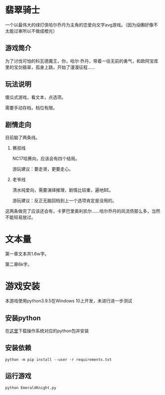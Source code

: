 # 翡翠骑士

一个以最伟大的绿灯侠哈尔乔丹为主角的恋爱向文字avg游戏。（因为~~没图~~好像不太能过审所以不做成橙光）

## 游戏简介

为了讨伐可怕的科瓦德魔王，你，哈尔·乔丹，带着一往无前的勇气，和欧阿宝库里的宝剑翡翠，孤身上路，开始了漫漫征程……

## 玩法说明

傻瓜式游戏，看文本，点选项。

需要手动存档，档位有限。

## 剧情走向

目前脑了两条线。

1. 赛叔线

    NC17哈赛向，应该会有四个结局。

    游玩建议：要走肾，更要走心。

2. 老爷线

    清水纯爱向，需要演绎推理，剧情比较重，遍地BE。

    游玩建议：反正无脑回档到上一个选项肯定是没用的。

这两条做完了应该还会有，卡萝巴里奥利凯尔……哈尔乔丹的风流债那么多，当然不能轻易放过。

# 文本量

第一章文本共1.6w字。

第二章6k字。

# 游戏安装

本游戏使用python3.9.5在Windows 10上开发，未进行进一步测试

## 安装python

在[这里](https://www.python.org/downloads/)下载操作系统对应的python包并安装

## 安装依赖

`python -m pip install --user -r requirements.txt`

## 运行游戏

`python EmeraldKnight.py`